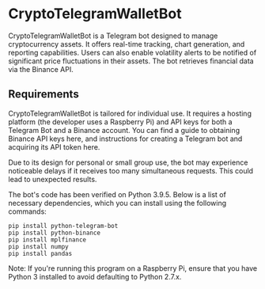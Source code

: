# CryptoTelegramWalletBot
CryptoTelegramWalletBot is a Telegram bot designed to manage cryptocurrency assets. It offers real-time tracking, chart generation, and reporting capabilities. Users can also enable volatility alerts to be notified of significant price fluctuations in their assets. The bot retrieves financial data via the Binance API.

## Requirements
CryptoTelegramWalletBot is tailored for individual use. It requires a hosting platform (the developer uses a Raspberry Pi) and API keys for both a Telegram Bot and a Binance account. You can find a guide to obtaining Binance API keys here, and instructions for creating a Telegram bot and acquiring its API token here.

Due to its design for personal or small group use, the bot may experience noticeable delays if it receives too many simultaneous requests. This could lead to unexpected results.

The bot's code has been verified on Python 3.9.5. Below is a list of necessary dependencies, which you can install using the following commands:
```
pip install python-telegram-bot 
pip install python-binance 
pip install mplfinance
pip install numpy
pip install pandas
```
Note: If you're running this program on a Raspberry Pi, ensure that you have Python 3 installed to avoid defaulting to Python 2.7.x.
